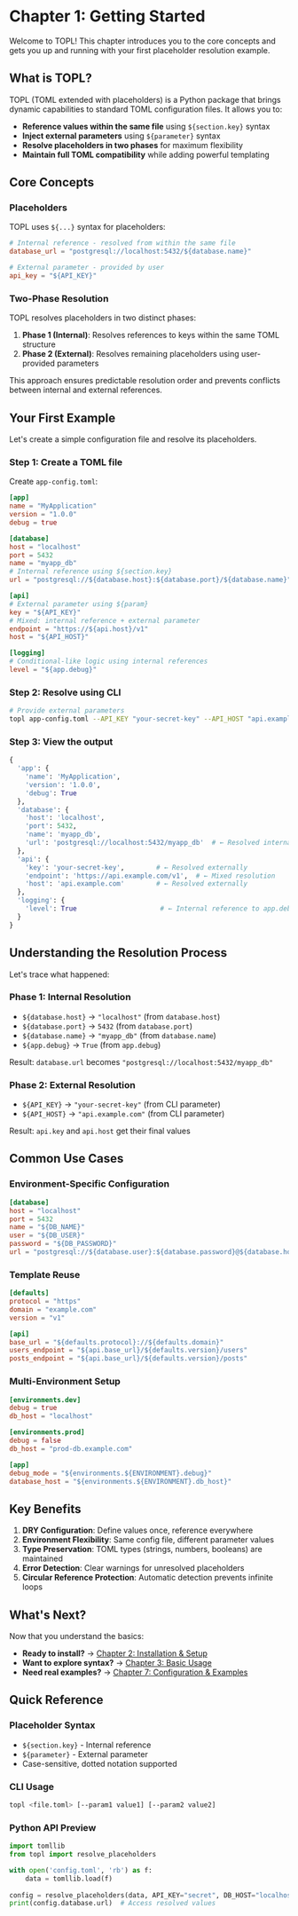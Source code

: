 # Chapter 1: Getting Started

Welcome to TOPL! This chapter introduces you to the core concepts and gets you up and running with your first placeholder resolution example.

## What is TOPL?

TOPL (TOML extended with placeholders) is a Python package that brings dynamic capabilities to standard TOML configuration files. It allows you to:

- **Reference values within the same file** using `${section.key}` syntax
- **Inject external parameters** using `${parameter}` syntax  
- **Resolve placeholders in two phases** for maximum flexibility
- **Maintain full TOML compatibility** while adding powerful templating

## Core Concepts

### Placeholders

TOPL uses `${...}` syntax for placeholders:

```toml
# Internal reference - resolved from within the same file
database_url = "postgresql://localhost:5432/${database.name}"

# External parameter - provided by user
api_key = "${API_KEY}"
```

### Two-Phase Resolution

TOPL resolves placeholders in two distinct phases:

1. **Phase 1 (Internal)**: Resolves references to keys within the same TOML structure
2. **Phase 2 (External)**: Resolves remaining placeholders using user-provided parameters

This approach ensures predictable resolution order and prevents conflicts between internal and external references.

## Your First Example

Let's create a simple configuration file and resolve its placeholders.

### Step 1: Create a TOML file

Create `app-config.toml`:

```toml
[app]
name = "MyApplication"
version = "1.0.0"
debug = true

[database]
host = "localhost"
port = 5432
name = "myapp_db"
# Internal reference using ${section.key}
url = "postgresql://${database.host}:${database.port}/${database.name}"

[api]
# External parameter using ${param}
key = "${API_KEY}"
# Mixed: internal reference + external parameter
endpoint = "https://${api.host}/v1"
host = "${API_HOST}"

[logging]
# Conditional-like logic using internal references
level = "${app.debug}"
```

### Step 2: Resolve using CLI

```bash
# Provide external parameters
topl app-config.toml --API_KEY "your-secret-key" --API_HOST "api.example.com"
```

### Step 3: View the output

```python
{
  'app': {
    'name': 'MyApplication', 
    'version': '1.0.0', 
    'debug': True
  },
  'database': {
    'host': 'localhost', 
    'port': 5432, 
    'name': 'myapp_db',
    'url': 'postgresql://localhost:5432/myapp_db'  # ← Resolved internally
  },
  'api': {
    'key': 'your-secret-key',        # ← Resolved externally
    'endpoint': 'https://api.example.com/v1',  # ← Mixed resolution
    'host': 'api.example.com'        # ← Resolved externally
  },
  'logging': {
    'level': True                     # ← Internal reference to app.debug
  }
}
```

## Understanding the Resolution Process

Let's trace what happened:

### Phase 1: Internal Resolution
- `${database.host}` → `"localhost"` (from `database.host`)
- `${database.port}` → `5432` (from `database.port`) 
- `${database.name}` → `"myapp_db"` (from `database.name`)
- `${app.debug}` → `True` (from `app.debug`)

Result: `database.url` becomes `"postgresql://localhost:5432/myapp_db"`

### Phase 2: External Resolution
- `${API_KEY}` → `"your-secret-key"` (from CLI parameter)
- `${API_HOST}` → `"api.example.com"` (from CLI parameter)

Result: `api.key` and `api.host` get their final values

## Common Use Cases

### Environment-Specific Configuration

```toml
[database]
host = "localhost"
port = 5432
name = "${DB_NAME}"
user = "${DB_USER}"
password = "${DB_PASSWORD}"
url = "postgresql://${database.user}:${database.password}@${database.host}:${database.port}/${database.name}"
```

### Template Reuse

```toml
[defaults]
protocol = "https"
domain = "example.com"
version = "v1"

[api]
base_url = "${defaults.protocol}://${defaults.domain}"
users_endpoint = "${api.base_url}/${defaults.version}/users"
posts_endpoint = "${api.base_url}/${defaults.version}/posts"
```

### Multi-Environment Setup

```toml
[environments.dev]
debug = true
db_host = "localhost"

[environments.prod]  
debug = false
db_host = "prod-db.example.com"

[app]
debug_mode = "${environments.${ENVIRONMENT}.debug}"
database_host = "${environments.${ENVIRONMENT}.db_host}"
```

## Key Benefits

1. **DRY Configuration**: Define values once, reference everywhere
2. **Environment Flexibility**: Same config file, different parameter values
3. **Type Preservation**: TOML types (strings, numbers, booleans) are maintained
4. **Error Detection**: Clear warnings for unresolved placeholders
5. **Circular Reference Protection**: Automatic detection prevents infinite loops

## What's Next?

Now that you understand the basics:

- **Ready to install?** → [Chapter 2: Installation & Setup](02-installation-setup.md)
- **Want to explore syntax?** → [Chapter 3: Basic Usage](03-basic-usage.md)  
- **Need real examples?** → [Chapter 7: Configuration & Examples](07-configuration-examples.md)

## Quick Reference

### Placeholder Syntax
- `${section.key}` - Internal reference
- `${parameter}` - External parameter
- Case-sensitive, dotted notation supported

### CLI Usage
```bash
topl <file.toml> [--param1 value1] [--param2 value2]
```

### Python API Preview
```python
import tomllib
from topl import resolve_placeholders

with open('config.toml', 'rb') as f:
    data = tomllib.load(f)
    
config = resolve_placeholders(data, API_KEY="secret", DB_HOST="localhost")
print(config.database.url)  # Access resolved values
```